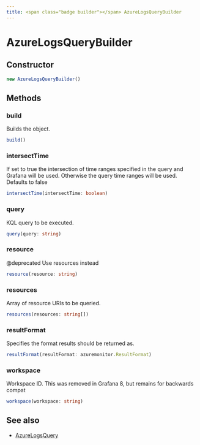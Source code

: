 ```yaml
---
title: <span class="badge builder"></span> AzureLogsQueryBuilder
---
```

# <span class="badge builder"></span> AzureLogsQueryBuilder

## Constructor

```typescript
new AzureLogsQueryBuilder()
```
## Methods

### <span class="badge object-method"></span> build

Builds the object.

```typescript
build()
```

### <span class="badge object-method"></span> intersectTime

If set to true the intersection of time ranges specified in the query and Grafana will be used. Otherwise the query time ranges will be used. Defaults to false

```typescript
intersectTime(intersectTime: boolean)
```

### <span class="badge object-method"></span> query

KQL query to be executed.

```typescript
query(query: string)
```

### <span class="badge object-method"></span> resource

@deprecated Use resources instead

```typescript
resource(resource: string)
```

### <span class="badge object-method"></span> resources

Array of resource URIs to be queried.

```typescript
resources(resources: string[])
```

### <span class="badge object-method"></span> resultFormat

Specifies the format results should be returned as.

```typescript
resultFormat(resultFormat: azuremonitor.ResultFormat)
```

### <span class="badge object-method"></span> workspace

Workspace ID. This was removed in Grafana 8, but remains for backwards compat

```typescript
workspace(workspace: string)
```

## See also

 * <span class="badge object-type-interface"></span> [AzureLogsQuery](./object-AzureLogsQuery.md)

